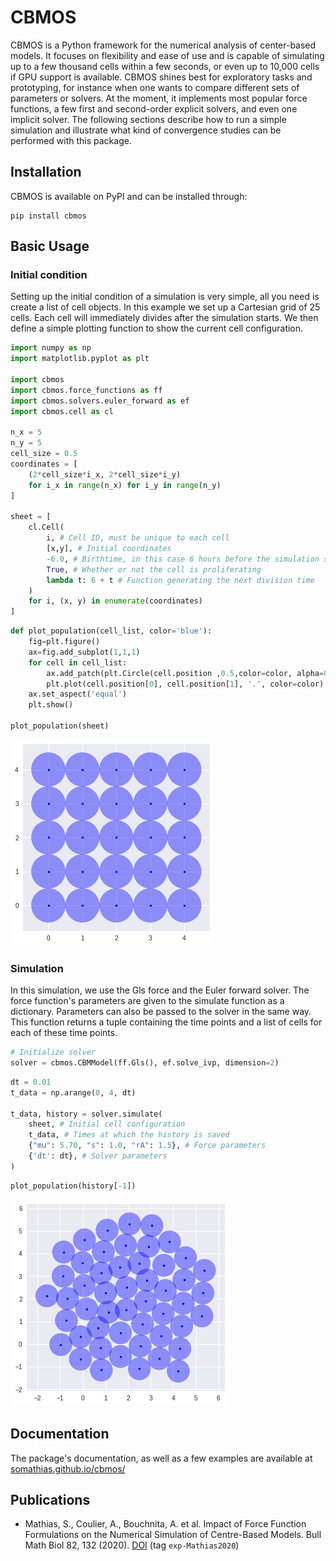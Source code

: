 # CBMOS

CBMOS is a Python framework for the numerical analysis of center-based models.
It focuses on flexibility and ease of use and is capable of simulating up to a
few thousand cells within a few seconds, or even up to 10,000 cells if GPU
support is available. CBMOS shines best for exploratory tasks and prototyping,
for instance when one wants to compare different sets of parameters or solvers.
At the moment, it implements most popular force functions, a few first and
second-order explicit solvers, and even one implicit solver. The following
sections describe how to run a simple simulation and illustrate what kind of
convergence studies can be performed with this package.


## Installation
CBMOS is available on PyPI and can be installed through:
```
pip install cbmos
```

## Basic Usage
### Initial condition

Setting up the initial condition of a simulation is very simple, all you need is create a list of cell objects. In this example we set up a Cartesian grid of 25 cells. Each cell will immediately divides after the simulation starts. We then define a simple plotting function to show the current cell configuration.


```python
import numpy as np
import matplotlib.pyplot as plt

import cbmos
import cbmos.force_functions as ff
import cbmos.solvers.euler_forward as ef
import cbmos.cell as cl

n_x = 5
n_y = 5
cell_size = 0.5
coordinates = [
    (2*cell_size*i_x, 2*cell_size*i_y)
    for i_x in range(n_x) for i_y in range(n_y)
]

sheet = [
    cl.Cell(
        i, # Cell ID, must be unique to each cell
        [x,y], # Initial coordinates
        -6.0, # Birthtime, in this case 6 hours before the simulation starts
        True, # Whether or not the cell is proliferating
        lambda t: 6 + t # Function generating the next division time
    )
    for i, (x, y) in enumerate(coordinates)
]
```


```python
def plot_population(cell_list, color='blue'):
    fig=plt.figure()
    ax=fig.add_subplot(1,1,1)
    for cell in cell_list:
        ax.add_patch(plt.Circle(cell.position ,0.5,color=color, alpha=0.4))
        plt.plot(cell.position[0], cell.position[1], '.', color=color)
    ax.set_aspect('equal')
    plt.show()
    
plot_population(sheet)
```

![png](.images/output_3_0.png)

### Simulation

In this simulation, we use the Gls force and the Euler forward solver. The force function's parameters are given to the simulate function as a dictionary. Parameters can also be passed to the solver in the same way. This function returns a tuple containing the time points and a list of cells for each of these time points.


```python
# Initialize solver
solver = cbmos.CBMModel(ff.Gls(), ef.solve_ivp, dimension=2)
```

```python
dt = 0.01
t_data = np.arange(0, 4, dt)

t_data, history = solver.simulate(
    sheet, # Initial cell configuration
    t_data, # Times at which the history is saved
    {"mu": 5.70, "s": 1.0, "rA": 1.5}, # Force parameters
    {'dt': dt}, # Solver parameters
)
```

```python
plot_population(history[-1])
```

![png](.images/output_7_0.png)


## Documentation
The package's documentation, as well as a few examples are available at
[somathias.github.io/cbmos/](https://somathias.github.io/cbmos/)


## Publications

- Mathias, S., Coulier, A., Bouchnita, A. et al. Impact of Force Function
  Formulations on the Numerical Simulation of Centre-Based Models. Bull Math
  Biol 82, 132 (2020). [DOI](https://doi.org/10.1007/s11538-020-00810-2) (tag `exp-Mathias2020`)
